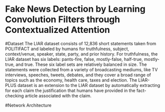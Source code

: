 # Fake News Detection by Learning Convolution Filters through Contextualized Attention

#Dataset
The LIAR dataset consists of 12,836 short statements taken from POLITIFACT and labeled by humans for truthfulness, subject, context/venue, speaker, state, party, and prior history. For truthfulness, the LIAR dataset has six labels: pants-fire, false, mostly-false, half-true, mostly-true, and true. These six label sets are relatively balanced in size. The statements were collected from a variety of broadcasting mediums, like TV interviews, speeches, tweets, debates, and they cover a broad range of topics such as the economy, health care, taxes and election. The LIAR-PLUS dataset is an extension to the LIAR dataset by automatically extracting for each claim the justification that humans have provided in the fact-checking article associated with the claim.

#Network Architecture

